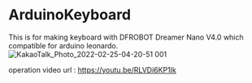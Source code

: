 # ArduinoKeyboard


This is for making keyboard with DFROBOT Dreamer Nano V4.0 which compatible for arduino leonardo.
![KakaoTalk_Photo_2022-02-25-04-20-51 001](https://user-images.githubusercontent.com/68626299/155594346-af640725-4514-4e6d-98d2-cd8ecfdd6f84.jpeg)


operation video url : https://youtu.be/RLVDi6KP1Ik
